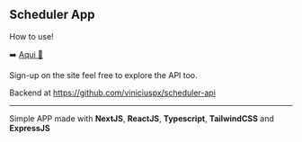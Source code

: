## Scheduler App

How to use!

➡️ [Aqui 📅](https://scheduler-eosin.vercel.app/)

Sign-up on the site feel free to explore the API too.

Backend at https://github.com/viniciuspx/scheduler-api

----

Simple APP made with **NextJS**, **ReactJS**, **Typescript**, **TailwindCSS** and **ExpressJS**
